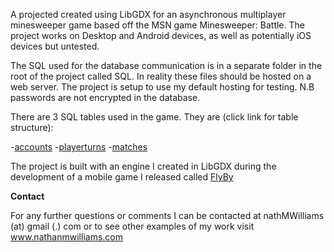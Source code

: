 A projected created using LibGDX for an asynchronous multiplayer minesweeper game based off the MSN game Minesweeper: Battle. The project works on Desktop and Android devices, as well as potentially iOS devices but untested. 

The SQL used for the database communication is in a separate folder in the root of the project called SQL. In reality these files should be hosted on a web server. The project is setup to use my default hosting for testing. N.B passwords are not encrypted in the database.

There are 3 SQL tables used in the game. They are (click link for table structure):

-[accounts](http://www.nathanmwilliams.com/SQL/MinesweeperBattle/accounts.html)
-[playerturns](http://www.nathanmwilliams.com/SQL/MinesweeperBattle/playerturns.html)
-[matches](http://www.nathanmwilliams.com/SQL/MinesweeperBattle/matches.html)

The project is built with an engine I created in LibGDX during the development of a mobile game I released called [FlyBy](http://www.nathanmwilliams.com/?cat=3)

**Contact**

For any further questions or comments I can be contacted at nathMWilliams (at) gmail (.) com or to see other examples of my work visit www.nathanmwilliams.com